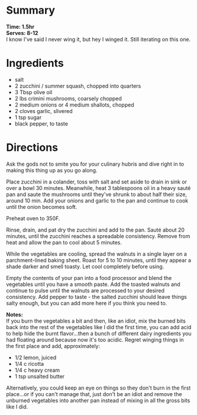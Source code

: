 # Summary
**Time: 1.5hr**  
**Serves: 8-12**  
I know I've said I never wing it, but hey I winged it. Still iterating on this one.

# Ingredients
- salt
- 2 zucchini / summer squash, chopped into quarters
- 3 Tbsp olive oil
- 2 lbs crimini mushrooms, coarsely chopped
- 2 medium onions or 4 medium shallots, chopped
- 2 cloves garlic, slivered
- 1 tsp sugar
- black pepper, to taste

# Directions
Ask the gods not to smite you for your culinary hubris and dive right in to making this thing up as you go along.  

Place zucchini in a colander, toss with salt and set aside to drain in sink or over a bowl 30 minutes. Meanwhile, heat 3 tablespoons oil in a heavy sauté pan and saute the mushrooms until they've shrunk to about half their size, around 10 min. Add your onions and garlic to the pan and continue to cook until the onion becomes soft.

Preheat oven to 350F.

Rinse, drain, and pat dry the zucchini and add to the pan. Sauté about 20 minutes, until the zucchini reaches a spreadable consistency. Remove from heat and allow the pan to cool about 5 minutes.

While the vegetables are cooling, spread the walnuts in a single layer on a parchment-lined baking sheet. Roast for 5 to 10 minutes, until they appear a shade darker and smell toasty. Let cool completely before using.

Empty the contents of your pan into a food processor and blend the vegetables until you have a smooth paste. Add the toasted walnuts and continue to pulse until the walnuts are processed to your desired consistency. Add pepper to taste - the salted zucchini should leave things salty enough, but you can add more here if you think you need to.

**Notes:**  
If you burn the vegetables a bit and then, like an idiot, mix the burned bits back into the rest of the vegetables like I did the first time, you can add acid to help hide the burnt flavor...then a bunch of different dairy ingredients you had floating around because now it's too acidic. Regret winging things in the first place and add, approximately:  
- 1/2 lemon, juiced
- 1/4 c ricotta
- 1/4 c heavy cream
- 1 tsp unsalted butter

Alternatively, you could keep an eye on things so they don't burn in the first place...or if you can't manage that, just don't be an idiot and remove the unburned vegetables into another pan instead of mixing in all the gross bits like I did.
